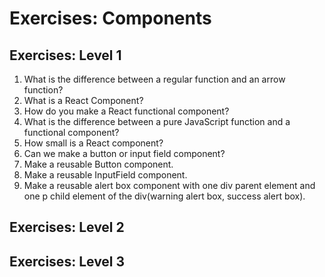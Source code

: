 # Exercises: Components

## Exercises: Level 1

1. What is the difference between a regular function and an arrow function?
2. What is a React Component?
3. How do you make a React functional component?
4. What is the difference between a pure JavaScript function and a functional component?
5. How small is a React component?
6. Can we make a button or input field component?
7. Make a reusable Button component.
8. Make a reusable InputField component.
9. Make a reusable alert box component with one div parent element and one p child element of the div(warning alert box, success alert box).

## Exercises: Level 2

## Exercises: Level 3
